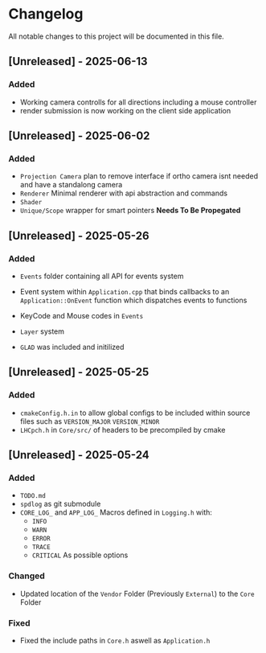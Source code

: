 # Changelog

All notable changes to this project will be documented in this file.

## [Unreleased] - 2025-06-13

### Added

- Working camera controlls for all directions including a mouse controller
- render submission is now working on the client side application

## [Unreleased] - 2025-06-02

### Added

- `Projection Camera` plan to remove interface if ortho camera isnt needed and have a standalong camera
- `Renderer` Minimal renderer with api abstraction and commands
- `Shader`
- `Unique/Scope` wrapper for smart pointers **Needs To Be Propegated**

## [Unreleased] - 2025-05-26

### Added

- `Events` folder containing all API for events system
- Event system within `Application.cpp` that binds callbacks to an `Application::OnEvent` function which dispatches events to functions
- KeyCode and Mouse codes in `Events`

- `Layer` system
- `GLAD` was included and initilized

## [Unreleased] - 2025-05-25

### Added

- `cmakeConfig.h.in` to allow global configs to be included within source files such as `VERSION_MAJOR` `VERSION_MINOR`
- `LHCpch.h` in `Core/src/` of headers to be precompiled by cmake

## [Unreleased] - 2025-05-24

### Added

- `TODO.md`
- `spdlog` as git submodule
- `CORE_LOG_` and `APP_LOG_` Macros defined in `Logging.h` with:
  - `INFO`
  - `WARN`
  - `ERROR`
  - `TRACE`
  - `CRITICAL`
    As possible options

### Changed

- Updated location of the `Vendor` Folder (Previously `External`) to the `Core` Folder

### Fixed

- Fixed the include paths in `Core.h` aswell as `Application.h`
